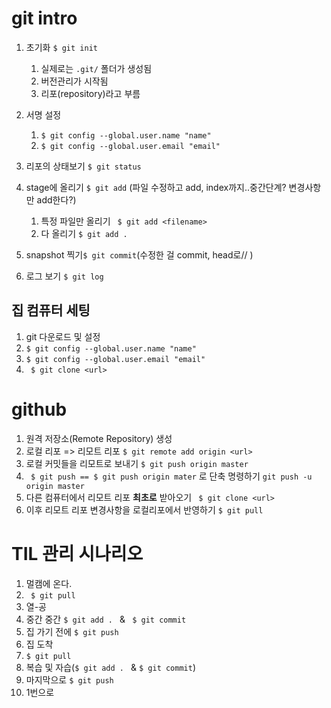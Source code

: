 # git intro

1. 초기화 `$ git init`
   1. 실제로는 `.git/` 폴더가 생성됨
   2. 버전관리가 시작됨
   3. 리포(repository)라고 부름
2. 서명 설정
   1. `$ git config --global.user.name "name"`
   2. `$ git config --global.user.email "email"`

3. 리포의 상태보기 `$ git status`

4. stage에 올리기 `$ git add` (파일 수정하고 add, index까지..중간단계? 변경사항만 add한다?)

   1. 특정 파일만 올리기 ` $ git add <filename>`
   2. 다 올리기 `$ git add .`

5. snapshot 찍기`$ git commit`(수정한 걸 commit, head로// )

6. 로그 보기 `$ git log`

   

## 집 컴퓨터 세팅

1. git 다운로드 및 설정
2. `$ git config --global.user.name "name"`
3. `$ git config --global.user.email "email"`
4. ` $ git clone <url>`



# github

1. 원격 저장소(Remote Repository) 생성
2. 로컬 리포 => 리모트 리포 `$ git remote add origin <url>`
3. 로컬 커밋들을 리모트로 보내기 `$ git push origin master`
4. ` $ git push == $ git push origin mater` 로 단축 명령하기 `git push -u origin master`
5. 다른 컴퓨터에서 리모트 리포 **최초로** 받아오기 ` $ git clone <url>`
6. 이후 리모트 리포 변경사항을 로컬리포에서 반영하기 ` $ git pull `



# TIL 관리 시나리오

1. 멀캠에 온다.
2. ` $ git pull`
3. 열-공
4. 중간 중간 `$ git add . ` & ` $ git commit`
5. 집 가기 전에 `$ git push`
6. 집 도착
7. `$ git pull`
8. 복습 및 자습(`$ git add . ` & `$ git commit`)
9. 마지막으로 `$ git push`
10. 1번으로